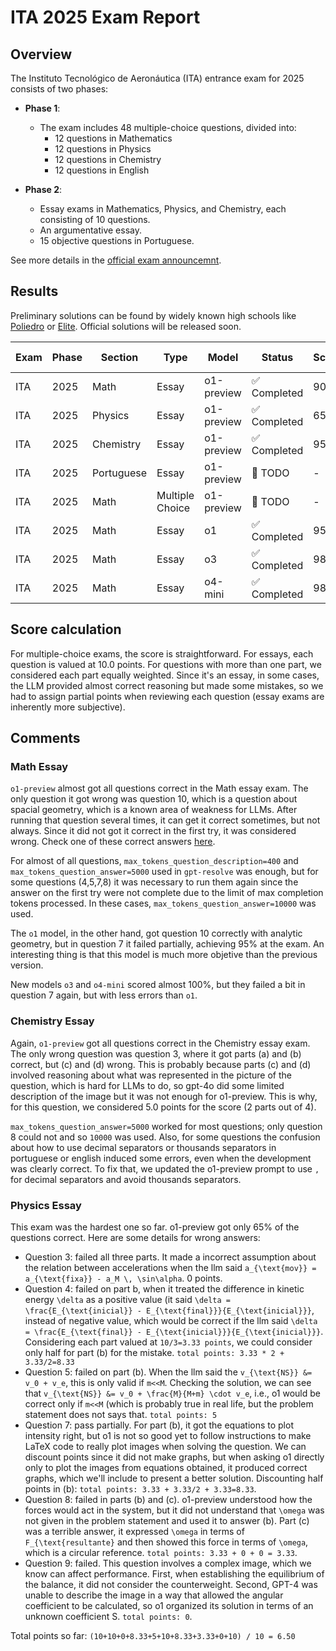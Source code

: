 # ITA 2025 Exam Report

## Overview
The Instituto Tecnológico de Aeronáutica (ITA) entrance exam for 2025 consists of two phases:

- **Phase 1**:
  - The exam includes 48 multiple-choice questions, divided into:
    - 12 questions in Mathematics
    - 12 questions in Physics
    - 12 questions in Chemistry
    - 12 questions in English

- **Phase 2**:
  - Essay exams in Mathematics, Physics, and Chemistry, each consisting of 10 questions.
  - An argumentative essay.
  - 15 objective questions in Portuguese.

See more details in the [official exam announcemnt](https://vestibular.ita.br/instrucoes/edital_2025.pdf).

## Results

Preliminary solutions can be found by widely known high schools like [Poliedro](https://poliedroresolve.sistemapoliedro.com.br/vestibulares/ita?year=2025) or [Elite](https://www.colegioecursoelite.com.br/confira-o-gabarito-extraoficial-da-2a-fase-do-ita-2024-2025/). Official solutions will be released soon.

| Exam | Phase | Section    | Type            | Model      | Status      | Score | PDF Compiled                                             |
| ---- | ----- | ---------- | --------------- | ---------- | ----------- | ----- | -------------------------------------------------------- |
| ITA  | 2025  | Math       | Essay           | o1-preview | ✅ Completed | 90%   | [PDF](math/essays/solutions/solutions_compiled.pdf)      |
| ITA  | 2025  | Physics    | Essay           | o1-preview | ✅ Completed | 65%   | [PDF](physics/essays/solutions/solutions_compiled.pdf)   |
| ITA  | 2025  | Chemistry  | Essay           | o1-preview | ✅ Completed | 95%   | [PDF](chemistry/essays/solutions/solutions_compiled.pdf) |
| ITA  | 2025  | Portuguese | Essay           | o1-preview | 🚧 TODO      | -     | -                                                        |
| ITA  | 2025  | Math       | Multiple Choice | o1-preview | 🚧 TODO      | -     | -                                                        |
| ITA  | 2025  | Math       | Essay           | o1         | ✅ Completed | 95%   | [PDF](math/essays/solutions/o1/solutions_compiled.pdf)   |
| ITA  | 2025  | Math       | Essay           | o3         | ✅ Completed | 98%  | [PDF](math/essays/solutions/o3/solutions_compiled.pdf)   |
| ITA  | 2025  | Math       | Essay           | o4-mini    | ✅ Completed | 98%  | [PDF](math/essays/solutions/o4_mini/solutions_compiled.pdf)   |

## Score calculation
For multiple-choice exams, the score is straightforward. For essays, each question is valued at 10.0 points. For questions with more than one part, we considered each part equally weighted. Since it's an essay, in some cases, the LLM provided almost correct reasoning but made some mistakes, so we had to assign partial points when reviewing each question (essay exams are inherently more subjective).

## Comments

### Math Essay
`o1-preview` almost got all questions correct in the Math essay exam. The only question it got wrong was question 10, which is a question about spacial geometry, which is a known area of weakness for LLMs. After running that question several times, it can get it correct sometimes, but not always. Since it did not got it correct in the first try, it was considered wrong. Check one of these correct answers [here](math/essays/solutions/q10_solution_rerun.txt).

For almost of all questions, `max_tokens_question_description=400` and `max_tokens_question_answer=5000` used in `gpt-resolve` was enough, but for some questions (4,5,7,8) it was necessary to run them again since the answer on the first try were not complete due to the limit of max completion tokens processed. In these cases, `max_tokens_question_answer=10000` was used.

The `o1` model, in the other hand, got question 10 correctly with analytic geometry, but in question 7 it failed partially, achieving 95% at the exam. An interesting thing is that this model is much more objetive than the previous version.

New models `o3` and `o4-mini` scored almost 100%, but they failed a bit in question 7 again, but with less errors than `o1`.

### Chemistry Essay

Again, `o1-preview` got all questions correct in the Chemistry essay exam. The only wrong question was question 3, where it got parts (a) and (b) correct, but (c) and (d) wrong. This is probably because parts (c) and (d) involved reasoning about what was represented in the picture of the question, which is hard for LLMs to do, so gpt-4o did some limited description of the image but it was not enough for o1-preview. This is why, for this question, we considered 5.0 points for the score (2 parts out of 4).

`max_tokens_question_answer=5000` worked for most questions; only question 8 could not and so `10000` was used. Also, for some questions the confusion about how to use decimal separators or thousands separators in portuguese or english induced some errors, even when the development was clearly correct. To fix that, we updated the o1-preview prompt to use `,` for decimal separators and avoid thousands separators.

### Physics Essay

This exam was the hardest one so far. o1-preview got only 65% of the questions correct. Here are some details for wrong answers:

- Question 3: failed all three parts. It made a incorrect assumption about the relation between accelerations when the llm said `a_{\text{mov}} = a_{\text{fixa}} - a_M \, \sin\alpha`. 0 points.
- Question 4: failed on part b, when it treated the difference in kinetic energy `\delta` as a positive value (it said `\delta = \frac{E_{\text{inicial}} - E_{\text{final}}}{E_{\text{inicial}}}`, instead of negative value, which would be correct if the llm said `\delta = \frac{E_{\text{final}} - E_{\text{inicial}}}{E_{\text{inicial}}}`. Considering each part valued at `10/3=3.33 points`, we could consider only half for part (b) for the mistake. `total points: 3.33 * 2 + 3.33/2=8.33`
- Question 5: failed on part (b). When the llm said the `v_{\text{NS}} &= v_0 + v_e`, this is only valid if `m<<M`. Checking the solution, we can see that `v_{\text{NS}} &= v_0 + \frac{M}{M+m} \cdot v_e`, i.e., o1 would be correct only if `m<<M` (which is probably true in real life, but the problem statement does not says that. `total points: 5`
- Question 7: pass partially. For part (b), it got the equations to plot intensity right, but o1 is not so good yet to follow instructions to make LaTeX code to really plot images when solving the question.  We can discount points since it did not make graphs, but when asking o1 directly only to plot the images from equations obtained, it produced correct graphs, which we'll include to present a better solution. Discounting half points in (b): `total points: 3.33 + 3.33/2 + 3.33=8.33`.
- Question 8: failed in parts (b) and (c). o1-preview understood how the forces would act in the system, but it did not understand that `\omega` was not given in the problem statement and used it to answer (b). Part (c) was a terrible answer, it expressed `\omega` in terms of `F_{\text{resultante}` and then showed this force in terms of `\omega`, which is  a circular reference. `total points: 3.33 + 0 + 0 = 3.33`.
- Question 9: failed. This question involves a complex image, which we know can affect performance. First, when establishing the equilibrium of the balance, it did not consider the counterweight. Second, GPT-4 was unable to describe the image in a way that allowed the angular coefficient to be calculated, so o1 organized its solution in terms of an unknown coefficient S. `total points: 0`.

Total points so far: `(10+10+0+8.33+5+10+8.33+3.33+0+10) / 10 = 6.50`
